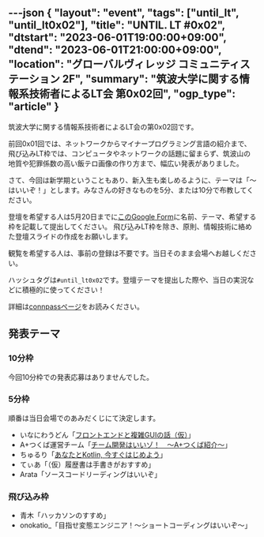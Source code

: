 ---json
{
    "layout": "event",
    "tags": ["until_lt", "until_lt0x02"],
    "title": "UNTIL. LT #0x02",
    "dtstart": "2023-06-01T19:00:00+09:00",
    "dtend": "2023-06-01T21:00:00+09:00",
    "location": "グローバルヴィレッジ コミュニティステーション 2F",
    "summary": "筑波大学に関する情報系技術者によるLT会 第0x02回",
    "ogp_type": "article"
}
---

筑波大学に関する情報系技術者によるLT会の第0x02回です。

前回0x01回では、ネットワークからマイナープログラミング言語の紹介まで、飛び込みLT枠では、コンピュータやネットワークの話題に留まらず、筑波山の地質や犯罪係数の高い飯テロ画像の作り方まで、幅広い発表がありました。

さて、今回は新学期ということもあり、新入生も楽しめるように、テーマは「〜はいいぞ！」とします。みなさんの好きなものを5分、または10分で布教してください。

登壇を希望する人は5月20日までに[このGoogle Form](https://forms.gle/opZwooU2u8hkzQHP8)に名前、テーマ、希望する枠を記載して提出してください。
飛び込みLT枠を除き、原則、情報技術に絡めた登壇スライドの作成をお願いします。

観覧を希望する人は、事前の登録は不要です。当日そのまま会場へお越しください。

ハッシュタグは`#until_lt0x02`です。登壇テーマを提出した際や、当日の実況などに積極的に使ってください！

詳細は[connpassページ](https://until-tsukuba.connpass.com/event/281971/)をお読みください。

## 発表テーマ

### 10分枠

今回10分枠での発表応募はありませんでした。

### 5分枠

順番は当日会場でのあみだくじにて決定します。

- いなにわうどん「[フロントエンドと複雑GUIの話（仮）](https://speakerdeck.com/inaniwaudon/until-0601-2)」
- A+つくば運営チーム「[チーム開発はいいゾ！　～A+つくば紹介～](https://speakerdeck.com/halfblue/timukai-fa-haiizo-a-plus-tukubashao-jie-until-lt-number-0x02)」
- ちゅるり「[あなたとKotlin, 今すぐはじめよう](https://speakerdeck.com/chururi/anatatokotlin-jin-suguhazimeyou-until-dot-lt-number-0x02)」
- てぃあ「（仮）履歴書は手書きがおすすめ」
- Arata「ソースコードリーディングはいいぞ」

### 飛び込み枠

- 青木「ハッカソンのすすめ」
- onokatio_「目指せ変態エンジニア！～ショートコーディングはいいぞ～」